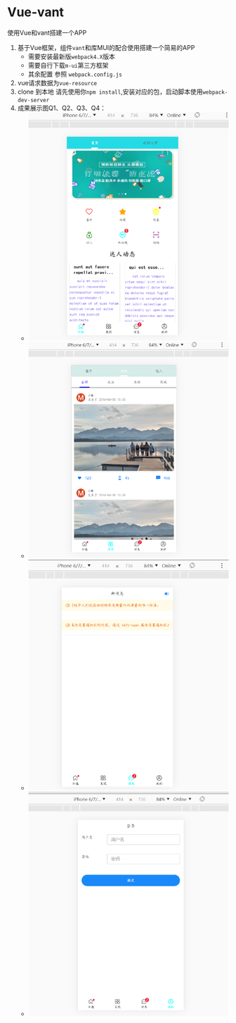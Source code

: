 # Vue-vant
使用Vue和vant搭建一个APP

1. 基于Vue框架，组件`vant`和库MUI的配合使用搭建一个简易的APP
    - 需要安装最新版`webpack4.X`版本
    - 需要自行下载`m-ui`第三方框架
    - 其余配置 参照 `webpack.config.js`
2. vue请求数据为`vue-resource` 
3. clone 到本地 请先使用你` npm install `,安装对应的包，启动脚本使用`webpack-dev-server`
4. 成果展示图Q1、Q2、Q3、Q4：
     + ![image text](https://github.com/Heyzj/Vue-vant-project/blob/main/Q1.png)
     + ![image text](https://github.com/Heyzj/Vue-vant-project/blob/main/Q2.png)
     + ![image text](https://github.com/Heyzj/Vue-vant-project/blob/main/Q3.png)
     + ![image text](https://github.com/Heyzj/Vue-vant-project/blob/main/Q4.png)
